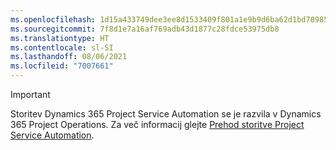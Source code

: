 ```yaml
---
ms.openlocfilehash: 1d15a433749dee3ee8d1533409f801a1e9b9d6ba62d1bd70985e3997f1547db0
ms.sourcegitcommit: 7f8d1e7a16af769adb43d1877c28fdce53975db8
ms.translationtype: HT
ms.contentlocale: sl-SI
ms.lasthandoff: 08/06/2021
ms.locfileid: "7007661"
---
```

> [!IMPORTANT]
> Storitev Dynamics 365 Project Service Automation se je razvila v Dynamics 365 Project Operations. Za več informacij glejte [Prehod storitve Project Service Automation](https://dynamics.microsoft.com/en-us/project-service-automation/overview/).
